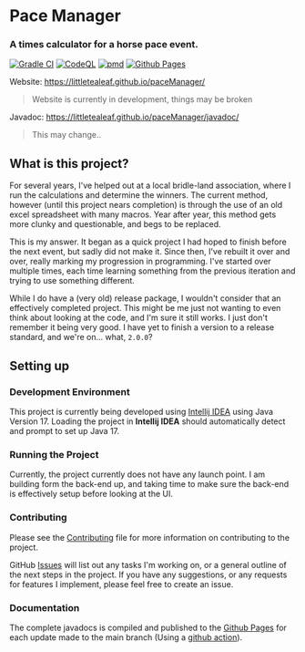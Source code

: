 # Pace Manager

### A times calculator for a horse pace event.

[![Gradle CI](https://github.com/LittleTealeaf/paceManager/actions/workflows/gradle.yml/badge.svg)](https://github.com/LittleTealeaf/paceManager/actions/workflows/gradle.yml) [![CodeQL](https://github.com/LittleTealeaf/paceManager/actions/workflows/codeql.yml/badge.svg)](https://github.com/LittleTealeaf/paceManager/actions/workflows/codeql.yml) [![pmd](https://github.com/LittleTealeaf/paceManager/actions/workflows/pmd.yml/badge.svg)](https://github.com/LittleTealeaf/paceManager/actions/workflows/pmd.yml) [![Github Pages](https://github.com/LittleTealeaf/paceManager/actions/workflows/pages.yml/badge.svg)](https://github.com/LittleTealeaf/paceManager/actions/workflows/pages.yml)

Website: https://littletealeaf.github.io/paceManager/  
> Website is currently in development, things may be broken

Javadoc: https://littletealeaf.github.io/paceManager/javadoc/

> This may change..


## What is this project?

For several years, I've helped out at a local bridle-land association, where I run the calculations and determine the
winners. The current method, however (until this project nears completion) is through the use of an old excel
spreadsheet with many macros. Year after year, this method gets more clunky and questionable, and begs to be replaced.

This is my answer. It began as a quick project I had hoped to finish before the next event, but sadly did not make it.
Since then, I've rebuilt it over and over, really marking my progression in programming. I've started over multiple
times, each time learning something from the previous iteration and trying to use something different.

While I do have a (very old) release package, I wouldn't consider that an effectively completed project. This might be
me just not wanting to even think about looking at the code, and I'm sure it still works. I just don't remember it being
very good. I have yet to finish a version to a release standard, and we're on... what, `2.0.0`?

## Setting up

### Development Environment

This project is currently being developed using [Intellij IDEA](https://www.jetbrains.com/idea/) using Java Version 17.
Loading the project in **Intellij IDEA** should automatically detect and prompt to set up Java 17.

### Running the Project

Currently, the project currently does not have any launch point. I am building form the back-end up, and taking time to
make sure the back-end is effectively setup before looking at the UI.

### Contributing

Please see the [Contributing](./CONTRIBUTING.md) file for more information on contributing to the project.

GitHub [Issues](https://github.com/LittleTealeaf/paceManager/issues) will list out any tasks I'm working on, or a
general outline of the next steps in the project. If you have any suggestions, or any requests for features I implement,
please feel free to create an issue.

### Documentation

The complete javadocs is compiled and published to the [Github Pages](https://littletealeaf.github.io/paceManager/) for
each update made to the main branch (Using a [github action](./.github/workflows/github-pages.yml)).
 
